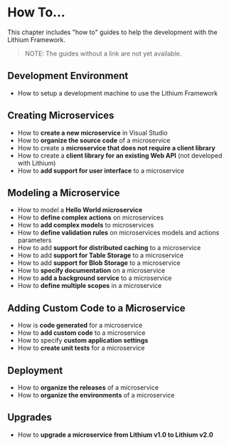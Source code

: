 # How To...

This chapter includes "how to" guides to help the development with the Lithium Framework.

> NOTE: The guides without a link are not yet available.

## Development Environment

- How to setup a development machine to use the Lithium Framework

## Creating Microservices

- How to **create a new microservice** in Visual Studio
- How to **organize the source code** of a microservice
- How to create a **microservice that does not require a client library**
- How to create a **client library for an existing Web API** (not developed with Lithium)
- How to **add support for user interface** to a microservice

## Modeling a Microservice

- How to model a **Hello World microservice**
- How to **define complex actions** on microservices
- How to **add complex models** to microservices
- How to **define validation rules** on microservices models and actions parameters
- How to add **support for distributed caching** to a microservice
- How to add **support for Table Storage** to a microservice
- How to add **support for Blob Storage** to a microservice
- How to **specify documentation** on a microservice
- How to **add a background service** to a microservice
- How to **define multiple scopes** in a microservice

## Adding Custom Code to a Microservice

- How is **code generated** for a microservice
- How to **add custom code** to a microservice
- How to specify **custom application settings**
- How to **create unit tests** for a microservice

## Deployment

- How to **organize the releases** of a microservice
- How to **organize the environments** of a microservice

## Upgrades

- How to **upgrade a microservice from Lithium v1.0 to Lithium v2.0**